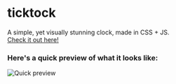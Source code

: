 # ticktock 
A simple, yet visually stunning clock, made in CSS + JS.   
[Check it out here!](https://tar01.github.io/ticktock/) 
### Here's a quick preview of what it looks like: 
![Quick preview](https://image.ibb.co/h284UH/test.png)
